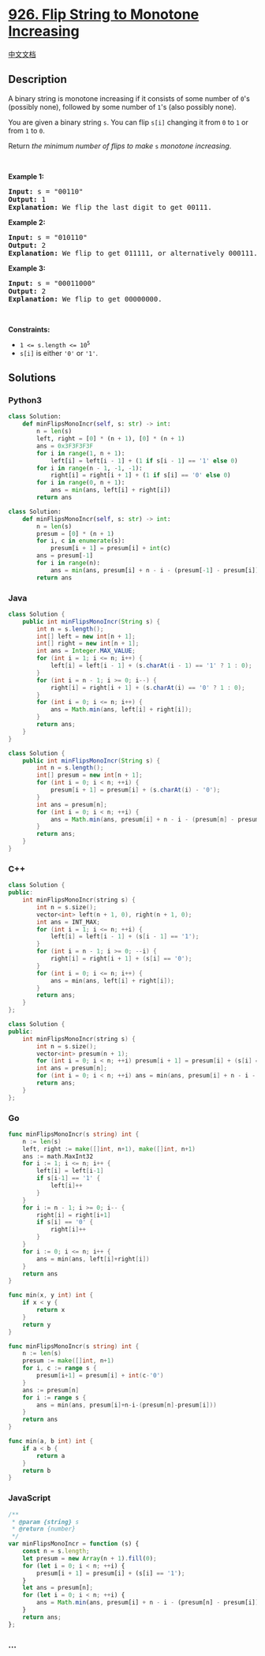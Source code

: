 # [926. Flip String to Monotone Increasing](https://leetcode.com/problems/flip-string-to-monotone-increasing)

[中文文档](/solution/0900-0999/0926.Flip%20String%20to%20Monotone%20Increasing/README.md)

## Description

<p>A binary string is monotone increasing if it consists of some number of <code>0</code>&#39;s (possibly none), followed by some number of <code>1</code>&#39;s (also possibly none).</p>

<p>You are given a binary string <code>s</code>. You can flip <code>s[i]</code> changing it from <code>0</code> to <code>1</code> or from <code>1</code> to <code>0</code>.</p>

<p>Return <em>the minimum number of flips to make </em><code>s</code><em> monotone increasing</em>.</p>

<p>&nbsp;</p>
<p><strong class="example">Example 1:</strong></p>

<pre>
<strong>Input:</strong> s = &quot;00110&quot;
<strong>Output:</strong> 1
<strong>Explanation:</strong> We flip the last digit to get 00111.
</pre>

<p><strong class="example">Example 2:</strong></p>

<pre>
<strong>Input:</strong> s = &quot;010110&quot;
<strong>Output:</strong> 2
<strong>Explanation:</strong> We flip to get 011111, or alternatively 000111.
</pre>

<p><strong class="example">Example 3:</strong></p>

<pre>
<strong>Input:</strong> s = &quot;00011000&quot;
<strong>Output:</strong> 2
<strong>Explanation:</strong> We flip to get 00000000.
</pre>

<p>&nbsp;</p>
<p><strong>Constraints:</strong></p>

<ul>
	<li><code>1 &lt;= s.length &lt;= 10<sup>5</sup></code></li>
	<li><code>s[i]</code> is either <code>&#39;0&#39;</code> or <code>&#39;1&#39;</code>.</li>
</ul>

## Solutions

<!-- tabs:start -->

### **Python3**

```python
class Solution:
    def minFlipsMonoIncr(self, s: str) -> int:
        n = len(s)
        left, right = [0] * (n + 1), [0] * (n + 1)
        ans = 0x3F3F3F3F
        for i in range(1, n + 1):
            left[i] = left[i - 1] + (1 if s[i - 1] == '1' else 0)
        for i in range(n - 1, -1, -1):
            right[i] = right[i + 1] + (1 if s[i] == '0' else 0)
        for i in range(0, n + 1):
            ans = min(ans, left[i] + right[i])
        return ans
```

```python
class Solution:
    def minFlipsMonoIncr(self, s: str) -> int:
        n = len(s)
        presum = [0] * (n + 1)
        for i, c in enumerate(s):
            presum[i + 1] = presum[i] + int(c)
        ans = presum[-1]
        for i in range(n):
            ans = min(ans, presum[i] + n - i - (presum[-1] - presum[i]))
        return ans
```

### **Java**

```java
class Solution {
    public int minFlipsMonoIncr(String s) {
        int n = s.length();
        int[] left = new int[n + 1];
        int[] right = new int[n + 1];
        int ans = Integer.MAX_VALUE;
        for (int i = 1; i <= n; i++) {
            left[i] = left[i - 1] + (s.charAt(i - 1) == '1' ? 1 : 0);
        }
        for (int i = n - 1; i >= 0; i--) {
            right[i] = right[i + 1] + (s.charAt(i) == '0' ? 1 : 0);
        }
        for (int i = 0; i <= n; i++) {
            ans = Math.min(ans, left[i] + right[i]);
        }
        return ans;
    }
}
```

```java
class Solution {
    public int minFlipsMonoIncr(String s) {
        int n = s.length();
        int[] presum = new int[n + 1];
        for (int i = 0; i < n; ++i) {
            presum[i + 1] = presum[i] + (s.charAt(i) - '0');
        }
        int ans = presum[n];
        for (int i = 0; i < n; ++i) {
            ans = Math.min(ans, presum[i] + n - i - (presum[n] - presum[i]));
        }
        return ans;
    }
}
```

### **C++**

```cpp
class Solution {
public:
    int minFlipsMonoIncr(string s) {
        int n = s.size();
        vector<int> left(n + 1, 0), right(n + 1, 0);
        int ans = INT_MAX;
        for (int i = 1; i <= n; ++i) {
            left[i] = left[i - 1] + (s[i - 1] == '1');
        }
        for (int i = n - 1; i >= 0; --i) {
            right[i] = right[i + 1] + (s[i] == '0');
        }
        for (int i = 0; i <= n; i++) {
            ans = min(ans, left[i] + right[i]);
        }
        return ans;
    }
};
```

```cpp
class Solution {
public:
    int minFlipsMonoIncr(string s) {
        int n = s.size();
        vector<int> presum(n + 1);
        for (int i = 0; i < n; ++i) presum[i + 1] = presum[i] + (s[i] == '1');
        int ans = presum[n];
        for (int i = 0; i < n; ++i) ans = min(ans, presum[i] + n - i - (presum[n] - presum[i]));
        return ans;
    }
};
```

### **Go**

```go
func minFlipsMonoIncr(s string) int {
	n := len(s)
	left, right := make([]int, n+1), make([]int, n+1)
	ans := math.MaxInt32
	for i := 1; i <= n; i++ {
		left[i] = left[i-1]
		if s[i-1] == '1' {
			left[i]++
		}
	}
	for i := n - 1; i >= 0; i-- {
		right[i] = right[i+1]
		if s[i] == '0' {
			right[i]++
		}
	}
	for i := 0; i <= n; i++ {
		ans = min(ans, left[i]+right[i])
	}
	return ans
}

func min(x, y int) int {
	if x < y {
		return x
	}
	return y
}
```

```go
func minFlipsMonoIncr(s string) int {
	n := len(s)
	presum := make([]int, n+1)
	for i, c := range s {
		presum[i+1] = presum[i] + int(c-'0')
	}
	ans := presum[n]
	for i := range s {
		ans = min(ans, presum[i]+n-i-(presum[n]-presum[i]))
	}
	return ans
}

func min(a, b int) int {
	if a < b {
		return a
	}
	return b
}
```

### **JavaScript**

```js
/**
 * @param {string} s
 * @return {number}
 */
var minFlipsMonoIncr = function (s) {
    const n = s.length;
    let presum = new Array(n + 1).fill(0);
    for (let i = 0; i < n; ++i) {
        presum[i + 1] = presum[i] + (s[i] == '1');
    }
    let ans = presum[n];
    for (let i = 0; i < n; ++i) {
        ans = Math.min(ans, presum[i] + n - i - (presum[n] - presum[i]));
    }
    return ans;
};
```

### **...**

```

```

<!-- tabs:end -->

